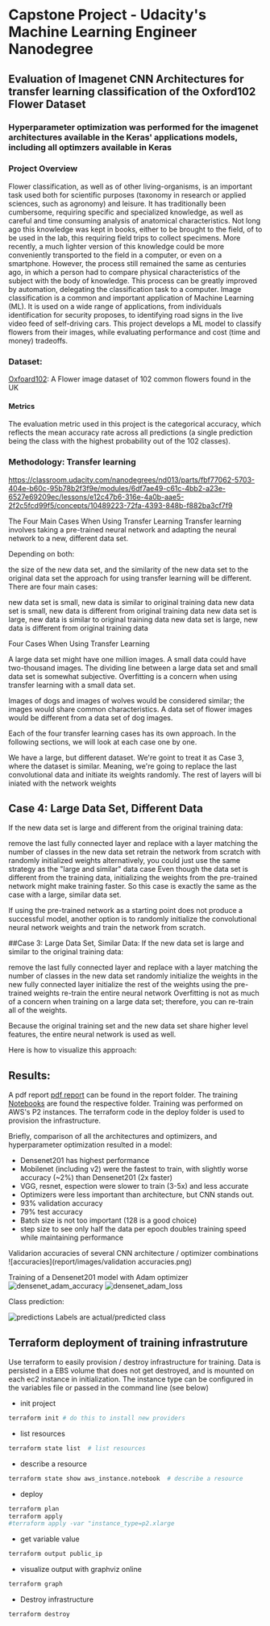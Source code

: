 # Capstone Project - Udacity's Machine Learning Engineer Nanodegree


## Evaluation of Imagenet CNN Architectures for transfer learning classification of the Oxford102 Flower Dataset


### Hyperparameter optimization was performed for the imagenet architectures available in the Keras' applications models,  including all optimzers available in Keras



### Project Overview

Flower classification, as well as of other living-organisms, is an important task used both for scientific purposes (taxonomy in research or applied sciences, such as agronomy) and leisure. It has traditionally been cumbersome, requiring specific and specialized knowledge, as well as careful and time consuming analysis of anatomical characteristics. Not long ago this knowledge was kept in books, either to be brought to the field, of to be used in the lab, this requiring field trips to collect specimens. More recently, a much lighter version of this knowledge could be more conveniently transported to the field in a computer, or even on a smartphone. However, the process still remained the same as centuries ago, in which a person had to compare physical characteristics of the subject with the body of knowledge. This process can be greatly improved by automation, delegating the classification task to a computer.  Image classification is a common and important application of Machine Learning (ML). It is used on a wide range of applications, from individuals identification for security proposes, to identifying road signs in the live video feed of self-driving cars. This project develops a ML model to classify flowers from their images, while evaluating performance  and cost (time and money) tradeoffs. 


### Dataset: 

[Oxfoard102](http://www.robots.ox.ac.uk/~vgg/data/flowers/102/):
A Flower image dataset of 102 common flowers found in the UK


#### Metrics

The evaluation metric used in this project is the categorical accuracy, which reflects the mean accuracy rate across all predictions (a single prediction being the class with the highest probability out of the 102 classes).


### Methodology: Transfer learning


https://classroom.udacity.com/nanodegrees/nd013/parts/fbf77062-5703-404e-b60c-95b78b2f3f9e/modules/6df7ae49-c61c-4bb2-a23e-6527e69209ec/lessons/e12c47b6-316e-4a0b-aae5-2f2c5fcd99f5/concepts/10489223-72fa-4393-848b-f882ba3cf7f9


The Four Main Cases When Using Transfer Learning
Transfer learning involves taking a pre-trained neural network and adapting the neural network to a new, different data set.

Depending on both:

the size of the new data set, and
the similarity of the new data set to the original data set
the approach for using transfer learning will be different. There are four main cases:

new data set is small, new data is similar to original training data
new data set is small, new data is different from original training data
new data set is large, new data is similar to original training data
new data set is large, new data is different from original training data

Four Cases When Using Transfer Learning

A large data set might have one million images. A small data could have two-thousand images. The dividing line between a large data set and small data set is somewhat subjective. Overfitting is a concern when using transfer learning with a small data set.

Images of dogs and images of wolves would be considered similar; the images would share common characteristics. A data set of flower images would be different from a data set of dog images.

Each of the four transfer learning cases has its own approach. In the following sections, we will look at each case one by one.



We have a large, but different dataset. We're goint to treat it as Case 3, where the dataset is similar. Meaning,
we're going to replace the last convolutional data and initiate its weights randomly. The rest of layers will bi iniated with the network weights


## Case 4: Large Data Set, Different Data
If the new data set is large and different from the original training data:

remove the last fully connected layer and replace with a layer matching the number of classes in the new data set
retrain the network from scratch with randomly initialized weights
alternatively, you could just use the same strategy as the "large and similar" data case
Even though the data set is different from the training data, initializing the weights from the pre-trained network might make training faster. So this case is exactly the same as the case with a large, similar data set.

If using the pre-trained network as a starting point does not produce a successful model, another option is to randomly initialize the convolutional neural network weights and train the network from scratch.

##Case 3: Large Data Set, Similar Data:
If the new data set is large and similar to the original training data:

remove the last fully connected layer and replace with a layer matching the number of classes in the new data set
randomly initialize the weights in the new fully connected layer
initialize the rest of the weights using the pre-trained weights
re-train the entire neural network
Overfitting is not as much of a concern when training on a large data set; therefore, you can re-train all of the weights.

Because the original training set and the new data set share higher level features, the entire neural network is used as well.

Here is how to visualize this approach:



## Results:

A pdf report [pdf report](https://github.com/lfcunha/fgvcx_flower/blob/modeling_LC/report/casptone_project_v1.pdf)  can be found in the report folder. The training [Notebooks](https://github.com/lfcunha/fgvcx_flower/tree/modeling_LC/notebooks) are found the respective folder. Training was performed on AWS's P2 instances. The terraform code in the deploy folder is used to provision the infrastructure.

Briefly, comparison of all the architectures and optimizers, and hyperparameter optimization resulted in a model:
 
 - Densenet201 has highest performance
 - Mobilenet (including v2) were the fastest to train, with slightly worse accuracy (~2%) than Densenet201 (2x faster)
 - VGG, resnet, espection were slower to train (3-5x) and less accurate
 - Optimizers were less important than architecture, but CNN stands out.
 - 93% validation  accuracy
 - 79% test accuracy
 - Batch size is not too important (128 is a good choice)
 - step size to see only half the data per epoch doubles training speed while maintaining performance
 
 
 
  Validarion accuracies of several CNN architecture / optimizer combinations
  ![accuracies](report/images/validation accuracies.png)
 
 
  
 Training of a Densenet201 model with Adam optimizer
 ![densenet_adam_accuracy](report/images/densenet_adam_accuracy.png)
 ![densenet_adam_loss](report/images/densenet_adam_loss.png)
 
 
 Class prediction: 
 
 ![predictions](report/images/predictions.png)
   Labels are actual/predicted class



## Terraform deployment of training infrastruture

Use terraform to easily provision / destroy infrastructure for training. Data is persisted in a EBS volume that does not get
destroyed, and is mounted on each ec2 instance in initialization. The instance type can be configured in the variables file
or passed in the command line (see below)



- init project

```bash
terraform init # do this to install new providers
```

- list resources
```bash
terraform state list  # list resources
```

- describe a resource

```bash
terraform state show aws_instance.notebook  # describe a resource
```

- deploy
```bash
terraform plan
terraform apply
#terraform apply -var "instance_type=p2.xlarge
```

- get variable value
```bash
terraform output public_ip
```

- visualize output with graphviz online
```bash
terraform graph  
```
- Destroy infrastructure
```bash
terraform destroy

```


